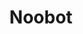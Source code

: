 ---
# leave the value as empty string if you dont wanna render it.
title: "Noobot" #Required
image: "noobot.png" #Required
codebaseUrl: "https://github.com/noobyco/noobot" #optional
projectUrl: "" #optional
videoUrl: "https://www.linkedin.com/feed/update/urn:li:activity:6781451905152389121/"
description: "Raspberry Pi based robot, follows black line with the help of 2 IR sensor attached on it's body such that these sensor help the robot to detect the line." #Required
status: "" # optional value `active`
---